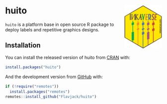 
# huito <img src="man/figures/logo.png" align="right" alt="" width="120" />

<!-- badges: start -->
<!-- [![CRAN_Status_Badge](https://www.r-pkg.org/badges/version/GerminaR)](https://cran.r-project.org/package=GerminaR) -->
<!-- [![DOI](https://zenodo.org/badge/49505163.svg)](https://zenodo.org/badge/latestdoi/49505163) -->
<!-- [![R-CMD-check](https://github.com/Flavjack/GerminaR/workflows/R-CMD-check/badge.svg)](https://github.com/Flavjack/GerminaR/actions) -->
<!-- [![CRAN RStudio mirror downloads](https://cranlogs.r-pkg.org/badges/grand-total/GerminaR?color=green)](https://r-pkg.org/pkg/GerminaR) -->
<!-- badges: end -->

`huito` is a platform base in open source R package to deploy labels and
repetitive graphics designs.

## Installation

You can install the released version of huito from
[CRAN](https://cran.r-project.org/package=huito) with:

``` r
install.packages("huito")
```

And the development version from
[GitHub](https://github.com/flavjack/huito) with:

``` r
if (!require("remotes"))
  install.packages("remotes")
remotes::install_github("Flavjack/huito")
```
